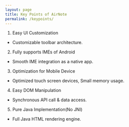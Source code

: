 ```yaml
---
layout: page
title: Key Points of AirNote
permalink: /keypoints/
---
```


1. Easy UI Customization
- Customizable toolbar architecture.
2. Fully supports IMEs of Android
- Smooth IME integration as a native app.
3. Optimization for Mobile Device
- Optimized touch screen devices, Small memory usage.
4. Easy DOM Manipulation
- Synchronous API call & data access.
5. Pure Java Implementation(No JNI)
- Full Java HTML rendering engine.
